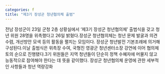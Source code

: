 ```yaml
---
categories: f
title: "제3기 장성군 청년협의체 출범"
---
```

전남 장성군이 23일 군청 2층 상황실에서 ‘제3기 장성군 청년협의체’ 출범식을 갖고 청년 위원 28명을 위촉했다고 26일 밝혔다.장성군 청년협의체는 청년 문제 발굴과 의견 수렴, 개선방안 모색 등의 활동을 펼치는 모임이다. 장성군 청년발전 기본조례에 의거해 구성된다.이날 출범식은 위촉장 수여, 국형진 영광군 청년센터소장 강연에 이어 협의체 토의 순으로 진행됐다.3기 위원들은 지역 청년들이 단순히 정책 수혜자에 머물지 않고 능동적으로 참여해야 한다는 데 뜻을 같이했다. 장성군 청년협의체 운영에 관한 세부적인 사항들과 청년 역량강화